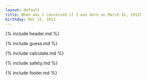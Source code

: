 ```yaml
---
layout: default
title: When was I conceived if I was born on March 15, 1913?
birthday: Mar 15, 1913
---
```


{% include header.md %}

{% include guess.md %}

{% include calculate.md %}

{% include safety.md %}

{% include footer.md %}



